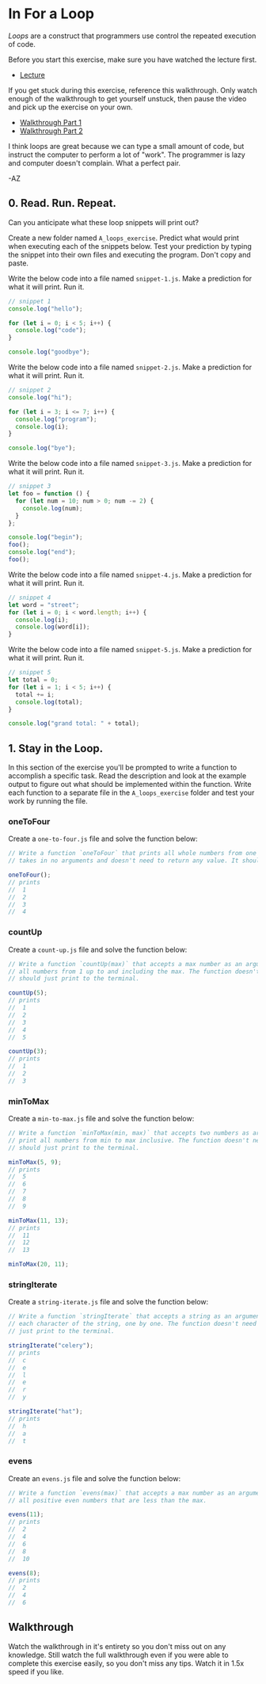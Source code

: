 # In For a Loop

_Loops_ are a construct that programmers use control the repeated execution of code.

Before you start this exercise, make sure you have watched the lecture first.

+ [Lecture](https://youtu.be/gs4WlW-ZQfg)

If you get stuck during this exercise, reference this walkthrough. Only watch enough of the
walkthrough to get yourself unstuck, then pause the video and pick up the exercise on your own.

+ [Walkthrough Part 1](https://youtu.be/D_Vh-Opw-_I)
+ [Walkthrough Part 2](https://youtu.be/rlolQAocQyA)

I think loops are great because we can type a small amount of code, but instruct the computer to
perform a lot of "work". The programmer is lazy and computer doesn't complain. What a perfect pair.

-AZ

## 0. Read. Run. Repeat.

Can you anticipate what these loop snippets will print out?

Create a new folder named `A_loops_exercise`. Predict what would print when executing each of the
snippets below. Test your prediction by typing the snippet into their own files and executing the
program. Don't copy and paste.

Write the below code into a file named `snippet-1.js`. Make a prediction for what it will print. Run
it.

```js
// snippet 1
console.log("hello");

for (let i = 0; i < 5; i++) {
  console.log("code");
}

console.log("goodbye");
```

Write the below code into a file named `snippet-2.js`. Make a prediction for what it will print. Run
it.

```js
// snippet 2
console.log("hi");

for (let i = 3; i <= 7; i++) {
  console.log("program");
  console.log(i);
}

console.log("bye");
```

Write the below code into a file named `snippet-3.js`. Make a prediction for what it will print. Run
it.

```js
// snippet 3
let foo = function () {
  for (let num = 10; num > 0; num -= 2) {
    console.log(num);
  }
};

console.log("begin");
foo();
console.log("end");
foo();
```

Write the below code into a file named `snippet-4.js`. Make a prediction for what it will print. Run
it.

```js
// snippet 4
let word = "street";
for (let i = 0; i < word.length; i++) {
  console.log(i);
  console.log(word[i]);
}
```

Write the below code into a file named `snippet-5.js`. Make a prediction for what it will print. Run
it.

```js
// snippet 5
let total = 0;
for (let i = 1; i < 5; i++) {
  total += i;
  console.log(total);
}

console.log("grand total: " + total);
```

## 1. Stay in the Loop.

In this section of the exercise you'll be prompted to write a function to accomplish a specific
task. Read the description and look at the example output to figure out what should be implemented
within the function. Write each function to a separate file in the `A_loops_exercise` folder and
test your work by running the file.

### oneToFour

Create a `one-to-four.js` file and solve the function below:

```js
// Write a function `oneToFour` that prints all whole numbers from one to four, inclusive. The function
// takes in no arguments and doesn't need to return any value. It should just print to the terminal.

oneToFour();
// prints
//  1
//  2
//  3
//  4
```

### countUp

Create a `count-up.js` file and solve the function below:

```js
// Write a function `countUp(max)` that accepts a max number as an argument. The function should print
// all numbers from 1 up to and including the max. The function doesn't need to return any value. It
// should just print to the terminal.

countUp(5);
// prints
//  1
//  2
//  3
//  4
//  5

countUp(3);
// prints
//  1
//  2
//  3
```

### minToMax

Create a `min-to-max.js` file and solve the function below:

```js
// Write a function `minToMax(min, max)` that accepts two numbers as arguments. The function should
// print all numbers from min to max inclusive. The function doesn't need to return any value. It
// should just print to the terminal.

minToMax(5, 9);
// prints
//  5
//  6
//  7
//  8
//  9

minToMax(11, 13);
// prints
//  11
//  12
//  13

minToMax(20, 11);
```

### stringIterate

Create a `string-iterate.js` file and solve the function below:

```js
// Write a function `stringIterate` that accepts a string as an argument. The function should print out
// each character of the string, one by one. The function doesn't need to return any value. It should
// just print to the terminal.

stringIterate("celery");
// prints
//  c
//  e
//  l
//  e
//  r
//  y

stringIterate("hat");
// prints
//  h
//  a
//  t
```

### evens

Create an `evens.js` file and solve the function below:

```js
// Write a function `evens(max)` that accepts a max number as an argument. The function should print
// all positive even numbers that are less than the max.

evens(11);
// prints
//  2
//  4
//  6
//  8
//  10

evens(8);
// prints
//  2
//  4
//  6
```

## Walkthrough

Watch the walkthrough in it's entirety so you don't miss out on any knowledge. Still watch the full
walkthrough even if you were able to complete this exercise easily, so you don't miss any tips.
Watch it in 1.5x speed if you like.
